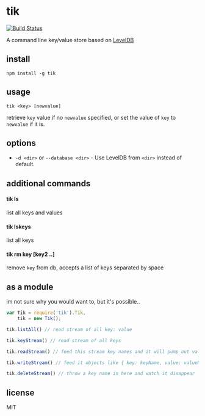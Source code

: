 tik
====

[![Build Status](https://travis-ci.org/jarofghosts/tik.png?branch=master)](https://travis-ci.org/jarofghosts/tik)

A command line key/value store based on [LevelDB](https://code.google.com/p/leveldb/)

## install

`npm install -g tik`

## usage

`tik <key> [newvalue]`

retrieve `key` value if no `newvalue` specified, or set the value of `key` to `newvalue` if it is.

## options

+ `-d <dir>` or `--database <dir>` - Use LevelDB from `<dir>` instead of default.

## additional commands

#### tik ls

list all keys and values

#### tik lskeys

list all keys

#### tik rm key [key2 ..]

remove `key` from db, accepts a list of keys separated by space

## as a module

im not sure why you would want to, but it's possible..

```js
var Tik = require('tik').Tik,
    tik = new Tik();

tik.listAll() // read stream of all key: value

tik.keyStream() // read stream of all keys

tik.readStream() // feed this stream key names and it will pump out values

tik.writeStream() // feed it objects like { key: keyName, value: valueName }

tik.deleteStream() // throw a key name in here and watch it disappear
```

## license

MIT
